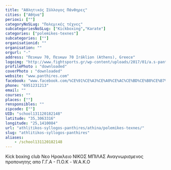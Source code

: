 ```yaml
---
title: "Αθλητικός Σύλλογος Πάνθηρες"
cities: ["Αθήνα"]
perioxi: [""]
categoryNoSLug: "Πολεμικές τέχνες"
subcategoriesNoSLug: ["Kickboxing","Karate"]
categories: ["polemikes-texnes"]
subcategories: [""]
organisationid: ""
organisation: ""
orgurl: "-"
address: "Πευκων 70, Πευκων 70 Iráklion (Athens), Greece"
logoimg: "http://www.fightsports.gr/wp-content/uploads/2017/01/a.s-panthires-logo.jpg"
profilePhoto : "downloaded"
coverPhoto : "downloaded"
website: "www.panthires.com"
facebook: "www.facebook.com/%CE%91%CE%A3%CE%A0%CE%AC%CE%BD%CE%B8%CE%B7%CF%81%CE%B5%CF%82-kick-boxing-Bilas-team-849668141821082/"
phone: "6951231213"
email: ""
courses: ""
places: [""]
rensponsibles: ""
zipcode: [""]
UID: "school131120182148"
latitude: "35,3063316"
longitude: "25,1410084"
url: "athlitikos-syllogos-panthires/athina/polemikes-texnes/"
slug: "athlitikos-syllogos-panthires"
aliases:
    - /school131120182148
---
```



Kick boxing club Νεο Ηρακλειο ΝΙΚΟΣ ΜΠΙΛΑΣ Αναγνωρισμενος προπονητης απο Γ.Γ.Α - Π.Ο.Κ - W.A.K.O

